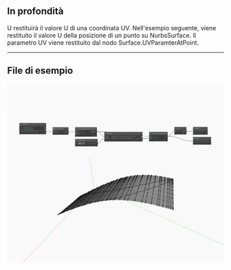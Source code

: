 ## In profondità
U restituirà il valore U di una coordinata UV. Nell'esempio seguente, viene restituito il valore U della posizione di un punto su NurbsSurface. Il parametro UV viene restituito dal nodo Surface.UVParamterAtPoint.
___
## File di esempio

![U](./Autodesk.DesignScript.Geometry.UV.U_img.jpg)


